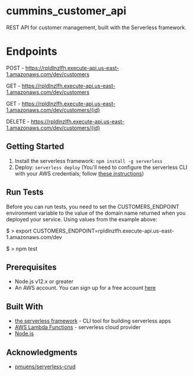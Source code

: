 # cummins_customer_api

REST API for customer management, built with the Serverless framework.

# Endpoints

POST - https://rpldlnzlfh.execute-api.us-east-1.amazonaws.com/dev/customers

GET - https://rpldlnzlfh.execute-api.us-east-1.amazonaws.com/dev/customers

GET - https://rpldlnzlfh.execute-api.us-east-1.amazonaws.com/dev/customers/{id}

DELETE - https://rpldlnzlfh.execute-api.us-east-1.amazonaws.com/dev/customers/{id}

## Getting Started

1. Install the serverless framework: `npm install -g serverless`
2. Deploy: `serverless deploy` (You'll need to configure the serverless CLI with your AWS credentials; follow [these instructions](https://www.youtube.com/watch?v=HSd9uYj2LJA))

## Run Tests

Before you can run tests, you need to set the CUSTOMERS_ENDPOINT environment variable to the value of the domain name returned when you deployed your service. Using values from the example above:

\$ > export CUSTOMERS_ENDPOINT=rpldlnzlfh.execute-api.us-east-1.amazonaws.com/dev

\$ > npm test

## Prerequisites

- Node.js v12.x or greater
- An AWS account. You can sign up for a free account [here](http://aws.amazon.com/free)

## Built With

- [the serverless framework](https://serverless.com/) - CLI tool for building serverless apps
- [AWS Lambda Functions](https://docs.aws.amazon.com/lambda/latest/dg/welcome.html) - serverless cloud provider
- [Node.js](nodejs.org)

## Acknowledgments

- [pmuens/serverless-crud](https://github.com/pmuens/serverless-crud)
